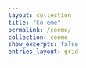 ```yaml
---
layout: collection
title: "Co-ème"
permalink: /coeme/
collection: coeme
show_excerpts: false
entries_layout: grid
---
```

